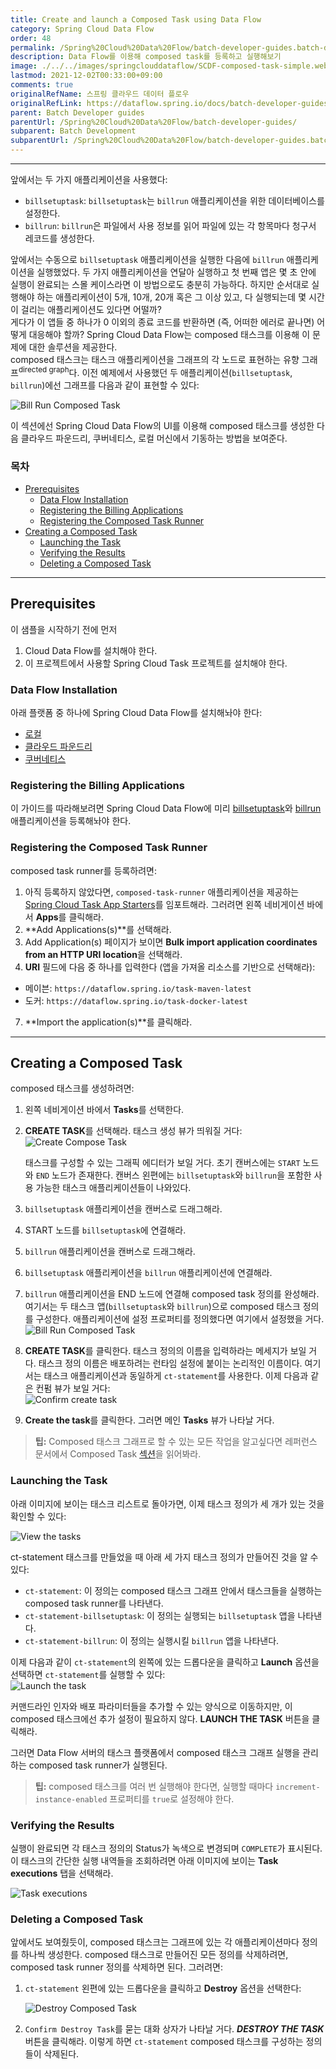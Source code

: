 ```yaml
---
title: Create and launch a Composed Task using Data Flow
category: Spring Cloud Data Flow
order: 48
permalink: /Spring%20Cloud%20Data%20Flow/batch-developer-guides.batch-development.data-flow-composed-task/
description: Data Flow를 이용해 composed task를 등록하고 실행해보기
image: ./../../images/springclouddataflow/SCDF-composed-task-simple.webp
lastmod: 2021-12-02T00:33:00+09:00
comments: true
originalRefName: 스프링 클라우드 데이터 플로우
originalRefLink: https://dataflow.spring.io/docs/batch-developer-guides/batch/data-flow-composed-task/
parent: Batch Developer guides
parentUrl: /Spring%20Cloud%20Data%20Flow/batch-developer-guides/
subparent: Batch Development
subparentUrl: /Spring%20Cloud%20Data%20Flow/batch-developer-guides.batch-development/
---
```


---

앞에서는 두 가지 애플리케이션을 사용했다:

- `billsetuptask`: `billsetuptask`는 `billrun` 애플리케이션을 위한 데이터베이스를 설정한다.
- `billrun`: `billrun`은 파일에서 사용 정보를 읽어 파일에 있는 각 항목마다 청구서 레코드를 생성한다.

앞에서는 수동으로 `billsetuptask` 애플리케이션을 실행한 다음에 `billrun` 애플리케이션을 실행했었다. 두 가지 애플리케이션을 연달아 실행하고 첫 번째 앱은 몇 초 안에 실행이 완료되는 스몰 케이스라면 이 방법으로도 충분히 가능하다. 하지만 순서대로 실행해야 하는 애플리케이션이 5개, 10개, 20개 혹은 그 이상 있고, 다 실행되는데 몇 시간이 걸리는 애플리케이션도 있다면 어떨까?<br>
게다가 이 앱들 중 하나가 0 이외의 종료 코드를 반환하면 (즉, 어떠한 에러로 끝나면) 어떻게 대응해야 할까? Spring Cloud Data Flow는 composed 태스크를 이용해 이 문제에 대한 솔루션을 제공한다.<br>
composed 태스크는 태스크 애플리케이션을 그래프의 각 노드로 표현하는 유향 그래프<sup>directed graph</sup>다. 이전 예제에서 사용했던 두 애플리케이션(`billsetuptask`, `billrun`)에선 그래프를 다음과 같이 표현할 수 있다:

![Bill Run Composed Task](./../../images/springclouddataflow/SCDF-composed-task-simple.webp)

이 섹션에선 Spring Cloud Data Flow의 UI를 이용해 composed 태스크를 생성한 다음 클라우드 파운드리, 쿠버네티스, 로컬 머신에서 기동하는 방법을 보여준다.

### 목차

- [Prerequisites](#prerequisites)
  + [Data Flow Installation](#data-flow-installation)
  + [Registering the Billing Applications](#registering-the-billing-applications)
  + [Registering the Composed Task Runner](#registering-the-composed-task-runner)
- [Creating a Composed Task](#creating-a-composed-task)
  + [Launching the Task](#launching-the-task)
  + [Verifying the Results](#verifying-the-results)
  + [Deleting a Composed Task](#deleting-a-composed-task)

---

## Prerequisites

이 샘플을 시작하기 전에 먼저

1. Cloud Data Flow를 설치해야 한다.
2. 이 프로젝트에서 사용할 Spring Cloud Task 프로젝트를 설치해야 한다.

### Data Flow Installation

아래 플랫폼 중 하나에 Spring Cloud Data Flow를 설치해놔야 한다:

- [로컬](../installation.local-machine)
- [클라우드 파운드리](../installation.cloudfoundry)
- [쿠버네티스](../installation.kubernetes)

### Registering the Billing Applications

이 가이드를 따라해보려면 Spring Cloud Data Flow에 미리 [billsetuptask](../batch-developer-guides.batch-development.data-flow-simple-task)와 [billrun](../batch-developer-guides.batch-development.data-flow-spring-spring) 애플리케이션을 등록해놔야 한다.

### Registering the Composed Task Runner

composed task runner를 등록하려면:

1. 아직 등록하지 않았다면, `composed-task-runner` 애플리케이션을 제공하는 [Spring Cloud Task App Starters](https://cloud.spring.io/spring-cloud-task-app-starters/)를 임포트해라. 그러려면 왼쪽 네비게이션 바에서 **Apps**를 클릭해라.
2. **Add Applications(s)**를 선택해라.
3. Add Application(s) 페이지가 보이면 **Bulk import application coordinates from an HTTP URI location**을 선택해라.
4. **URI** 필드에 다음 중 하나를 입력한다 (앱을 가져올 리소스를 기반으로 선택해라):
  - 메이븐: `https://dataflow.spring.io/task-maven-latest`
  - 도커: `https://dataflow.spring.io/task-docker-latest`
7. **Import the application(s)**를 클릭해라.

---

## Creating a Composed Task

composed 태스크를 생성하려면:

1. 왼쪽 네비게이션 바에서 **Tasks**를 선택한다.

2. **CREATE TASK**를 선택해라. 태스크 생성 뷰가 띄워질 거다:<br>
   ![Create Compose Task](./../../images/springclouddataflow/SCDF-create-ctr.webp)
   
   태스크를 구성할 수 있는 그래픽 에디터가 보일 거다. 초기 캔버스에는 `START` 노드와 `END` 노드가 존재한다. 캔버스 왼편에는 `billsetuptask`와 `billrun`을 포함한 사용 가능한 태스크 애플리케이션들이 나와있다.
   
3. `billsetuptask` 애플리케이션을 캔버스로 드래그해라.

4. START 노드를 `billsetuptask`에 연결해라.

5. `billrun` 애플리케이션을 캔버스로 드래그해라.

6. `billsetuptask` 애플리케이션을 `billrun` 애플리케이션에 연결해라.

7. `billrun` 애플리케이션을 END 노드에 연결해 composed task 정의를 완성해라. 여기서는 두 태스크 앱(`billsetuptask`와 `billrun`)으로 composed 태스크 정의를 구성한다. 애플리케이션에 설정 프로퍼티를 정의했다면 여기에서 설정했을 거다.<br>
   ![Bill Run Composed Task](./../../images/springclouddataflow/SCDF-create-ctr-definition.webp)

8. **CREATE TASK**를 클릭한다. 태스크 정의의 이름을 입력하라는 메세지가 보일 거다. 태스크 정의 이름은 배포하려는 런타임 설정에 붙이는 논리적인 이름이다. 여기서는 태스크 애플리케이션과 동일하게 `ct-statement`를 사용한다. 이제 다음과 같은 컨펌 뷰가 보일 거다:<br>
   ![Confirm create task](./../../images/springclouddataflow/SCDF-composed-task-confirmation.webp)
   
9. **Create the task**를 클릭한다. 그러면 메인 **Tasks** 뷰가 나타날 거다.

> **팁:** Composed 태스크 그래프로 할 수 있는 모든 작업을 알고싶다면 레퍼런스 문서에서 Composed Task [섹션](../feature-guides.batch.composed-task)을 읽어봐라.

### Launching the Task

아래 이미지에 보이는 태스크 리스트로 돌아가면, 이제 태스크 정의가 세 개가 있는 것을 확인할 수 있다:

![View the tasks](./../../images/springclouddataflow/SCDF-composed-task-list.webp)

ct-statement 태스크를 만들었을 때 아래 세 가지 태스크 정의가 만들어진 것을 알 수 있다:

- `ct-statement`: 이 정의는 composed 태스크 그래프 안에서 태스크들을 실행하는  composed task runner를 나타낸다.
- `ct-statement-billsetuptask`: 이 정의는 실행되는 `billsetuptask` 앱을 나타낸다.
- `ct-statement-billrun`: 이 정의는 실행시킬 `billrun` 앱을 나타낸다.

이제  다음과 같이 `ct-statement`의 왼쪽에 있는 드롭다운을 클릭하고 **Launch** 옵션을 선택하면 `ct-statement`를 실행할 수 있다:<br>
![Launch the task](./../../images/springclouddataflow/SCDF-launch-composed-task.webp)

커맨드라인 인자와 배포 파라미터들을 추가할 수 있는 양식으로 이동하지만, 이 composed 태스크에선 추가 설정이 필요하지 않다. **LAUNCH THE TASK** 버튼을 클릭해라.

그러면 Data Flow 서버의 태스크 플랫폼에서 composed 태스크 그래프 실행을 관리하는 composed task runner가 실행된다.

> **팁:** composed 태스크를 여러 번 실행해야 한다면, 실행할 때마다 `increment-instance-enabled` 프로퍼티를 `true`로 설정해야 한다.

### Verifying the Results

실행이 완료되면 각 태스크 정의의 Status가 녹색으로 변경되며 `COMPLETE`가 표시된다. 이 태스크의 간단한 실행 내역들을 조회하려면 아래 이미지에 보이는 **Task executions** 탭을 선택해라.

![Task executions](./../../images/springclouddataflow/SCDF-composed-executions.webp)

### Deleting a Composed Task

앞에서도 보여줬듯이, composed 태스크는 그래프에 있는 각 애플리케이션마다 정의를 하나씩 생성한다. composed 태스크로 만들어진 모든 정의를 삭제하려면, composed task runner 정의를 삭제하면 된다. 그러려면:

1. `ct-statement` 왼편에 있는 드롭다운을 클릭하고 **Destroy** 옵션을 선택한다:

   ![Destroy Composed Task](./../../images/springclouddataflow/SCDF-destroy-ctr.webp)

2. `Confirm Destroy Task`를 묻는 대화 상자가 나타날 거다. ***DESTROY THE TASK*** 버튼을 클릭해라. 이렇게 하면 `ct-statement` composed 태스크를 구성하는 정의들이 삭제된다.